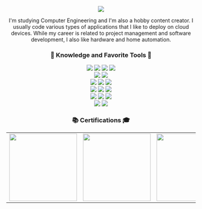 <div align="center">
  <p>
    <img src="https://imgur.com/l9uL3Sd.png">
  </p>
</div>

<div>
  <p align="center">I'm studying Computer Engineering and I'm also a hobby content creator. I usually code various types of applications that I like to deploy on cloud devices. While my career is related to project management and software development, I also like hardware and home automation.</p>
</div>

<div align="center">
  <h3>🧠 Knowledge and Favorite Tools 🧰</h3>
</div>
 
<div align="center">
  <img src="https://img.shields.io/badge/python-3670A0?style=for-the-badge&logo=python&logoColor=ffdd54">
  <img src="https://img.shields.io/badge/typescript-%23007ACC.svg?style=for-the-badge&logo=typescript&logoColor=white">
  <img src="https://img.shields.io/badge/javascript-%23323330.svg?style=for-the-badge&logo=javascript&logoColor=%23F7DF1E">
  <img src="https://img.shields.io/badge/PL%2FSQL-82609C?style=for-the-badge&logo=oracle&logoColor=white">
</div>

<div align="center">
    <img src="https://img.shields.io/badge/html5-%23E34F26.svg?style=for-the-badge&logo=html5&logoColor=white">
    <img src="https://img.shields.io/badge/css3-%231572B6.svg?style=for-the-badge&logo=css3&logoColor=white">
</div>

<div align="center">
  <img src="https://img.shields.io/badge/SQL-1BB54C?style=for-the-badge&logo=databricks&logoColor=white">
  <img src="https://img.shields.io/badge/%7B%20%7D%20JSON-FA9A39?style=for-the-badge&logoColor=white&labelColor=FA9A39">
  <img src="https://img.shields.io/badge/yaml-%23ffffff.svg?style=for-the-badge&logo=yaml&logoColor=151515">
</div>

<div align="center">
  <img src="https://img.shields.io/badge/Oracle%20SQL%20Developer-F80000?style=for-the-badge">
  <img src="https://img.shields.io/badge/SQLite-%232596BE?style=for-the-badge&logo=sqlite&logoColor=white">
  <img src="https://img.shields.io/badge/Microsoft%20SQL%20Server-314162?style=for-the-badge">
</div>

<div align="center">
  <img src="https://img.shields.io/badge/docker-%230db7ed.svg?style=for-the-badge&logo=docker&logoColor=white">
  <img src="https://img.shields.io/badge/git-%23F05033.svg?style=for-the-badge&logo=git&logoColor=white">
  <img src="https://img.shields.io/badge/UML-FABD14?logo=uml&logoColor=000&style=for-the-badge">
</div>

<div align="center">
  <img src="https://img.shields.io/badge/Linux-FCC624?logo=linux&logoColor=000&style=for-the-badge">
  <img src="https://img.shields.io/badge/Windows-0078D4?logo=windows&logoColor=fff&style=for-the-badge">
</div>



<div align="center">
  <h3>📚 Certifications 🎓</h3>
</div>
  
<table align="center">
  <tr>
    <td><a href="https://www.credly.com/badges/1cd4a045-8ff5-4bb7-90e1-2ef75f465b8f/public_url" target"_blank">
      <img src="https://images.credly.com/images/be8fcaeb-c769-4858-b567-ffaaa73ce8cf/image.png" width="180px"></a>
    </td>
    <td><a href="https://www.credly.com/badges/0c7a3162-6fdd-4ff2-9094-893abca3ca7e/public_url" target"_blank">
      <img src="https://images.credly.com/size/340x340/images/b790eb12-ecb3-4b94-89be-61aa40c92e7c/image.png" width="180px"></a>
    </td>
    <td><a href="https://www.credly.com/badges/3715180d-750a-44d3-a68d-261ff64ada4a/public_url" target"_blank">
      <img src="https://images.credly.com/size/340x340/images/4e3d6f9f-55d7-4ea7-b0e6-f4d4ff543e22/image.png" width="180px"></a>
    </td>
  </tr>
</table>

<!---<div align="center">
  <h3>Stats</h3>
</div>

<table align="center">
  <tr>
    <td valign="top"><img src="https://github-readme-stats.vercel.app/api?username=palgatox64&show_icons=true&theme=dark"/></td>
    <td valign="center"><img src="https://github-readme-stats.vercel.app/api/top-langs/?username=palgatox64&theme=dark&hide_border=false&include_all_commits=false&count_private=false&layout=compact"/></td>
  </tr>
</table>




<!---<div align="center">
bocchi dancing
  <img src="https://imgur.com/B2Fqybr.gif">
</div>

 <!---<table align="center">
   <tr>
     <td>
          <img src="https://imgur.com/B2Fqybr.gif">
     </td>
   </tr>
 </table>-->
 

